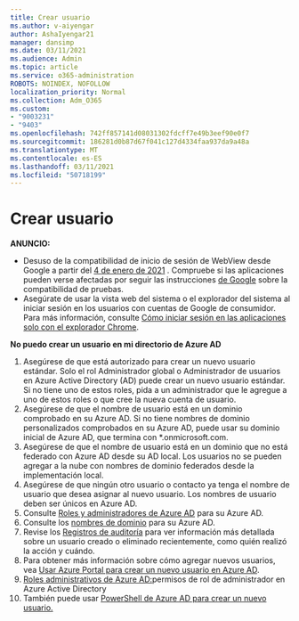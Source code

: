 ```yaml
---
title: Crear usuario
ms.author: v-aiyengar
author: AshaIyengar21
manager: dansimp
ms.date: 03/11/2021
ms.audience: Admin
ms.topic: article
ms.service: o365-administration
ROBOTS: NOINDEX, NOFOLLOW
localization_priority: Normal
ms.collection: Adm_O365
ms.custom:
- "9003231"
- "9403"
ms.openlocfilehash: 742ff857141d08031302fdcff7e49b3eef90e0f7
ms.sourcegitcommit: 186281d0b87d67f041c127d4334faa937da9a48a
ms.translationtype: MT
ms.contentlocale: es-ES
ms.lasthandoff: 03/11/2021
ms.locfileid: "50718199"
---
```

# <a name="create-user"></a>Crear usuario

**ANUNCIO:**

- Desuso de la compatibilidad de inicio de sesión de WebView desde Google a partir del [4 de enero de 2021](https://docs.microsoft.com/azure/active-directory/external-identities/google-federation#deprecation-of-webview-sign-in-support) . Compruebe si las aplicaciones pueden verse afectadas por seguir las instrucciones [de Google](https://go.microsoft.com/fwlink/?linkid=2157323) sobre la compatibilidad de pruebas.
- Asegúrate de usar la vista web del sistema o el explorador del sistema al iniciar sesión en los usuarios con cuentas de Google de consumidor. Para más información, consulte [Cómo iniciar sesión en las aplicaciones solo con el explorador Chrome](https://docs.microsoft.com/office365/troubleshoot/miscellaneous/chrome-behavior-affects-applications).

**No puedo crear un usuario en mi directorio de Azure AD**

1. Asegúrese de que está autorizado para crear un nuevo usuario estándar. Solo el rol Administrador global o Administrador de usuarios en Azure Active Directory (AD) puede crear un nuevo usuario estándar. Si no tiene uno de estos roles, pida a un administrador que le agregue a uno de estos roles o que cree la nueva cuenta de usuario.
1. Asegúrese de que el nombre de usuario está en un dominio comprobado en su Azure AD. Si no tiene nombres de dominio personalizados comprobados en su Azure AD, puede usar su dominio inicial de Azure AD, que termina con *.onmicrosoft.com.
1. Asegúrese de que el nombre de usuario está en un dominio que no está federado con Azure AD desde su AD local. Los usuarios no se pueden agregar a la nube con nombres de dominio federados desde la implementación local.
1. Asegúrese de que ningún otro usuario o contacto ya tenga el nombre de usuario que desea asignar al nuevo usuario. Los nombres de usuario deben ser únicos en Azure AD.
1. Consulte [Roles y administradores de Azure AD](https://portal.azure.com/#blade/Microsoft_AAD_IAM/ActiveDirectoryMenuBlade/RolesAndAdministrators) para su Azure AD.
1. Consulte los [nombres de dominio](https://portal.azure.com/#blade/Microsoft_AAD_IAM/ActiveDirectoryMenuBlade/RolesAndAdministrators) para su Azure AD.
1. Revise los [Registros de auditoría](https://portal.azure.com/#blade/Microsoft_AAD_IAM/ActiveDirectoryMenuBlade/RolesAndAdministrators) para ver información más detallada sobre un usuario creado o eliminado recientemente, como quién realizó la acción y cuándo.
1. Para obtener más información sobre cómo agregar nuevos usuarios, vea [Usar Azure Portal para crear un nuevo usuario en Azure AD](/azure/active-directory/active-directory-users-create-azure-portal).
1. [Roles administrativos de Azure AD:](https://docs.microsoft.com/azure/active-directory/active-directory-assign-admin-roles)permisos de rol de administrador en Azure Active Directory
1. También puede usar [PowerShell de Azure AD para crear un nuevo usuario.](https://docs.microsoft.com/powershell/module/azuread/new-azureaduser?view=azureadps-2.0)
